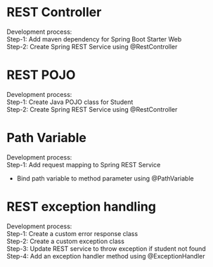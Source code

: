 # REST Controller
Development process: <br>
Step-1: Add maven dependency for Spring Boot Starter Web <br>
Step-2: Create Spring REST Service using @RestController <br>

# REST POJO 
Development process: <br>
Step-1: Create Java POJO class for Student <br>
Step-2: Create Spring REST Service using @RestController <br>

# Path Variable
Development process: <br>
Step-1: Add request mapping to Spring REST Service <br>
- Bind path variable to method parameter using @PathVariable <br>
      
# REST exception handling
Development process:<br>
Step-1: Create a custom error response class <br>
Step-2: Create a custom exception class <br>
Step-3: Update REST service to throw exception if student not found <br>
Step-4: Add an exception handler method using @ExceptionHandler <br>
